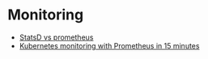 # Monitoring

* [StatsD vs prometheus](https://medium.com/@yuvarajl/prometheus-vs-statsd-for-metrics-collection-3b107ab1f60d)
* [Kubernetes monitoring with Prometheus in 15 minutes](https://itnext.io/kubernetes-monitoring-with-prometheus-in-15-minutes-8e54d1de2e13)

